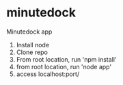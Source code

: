 minutedock
==========

Minutedock app

1. Install node
2. Clone repo
3. From root location, run 'npm install'
4. from root location, run 'node app'
5. access localhost:port/
